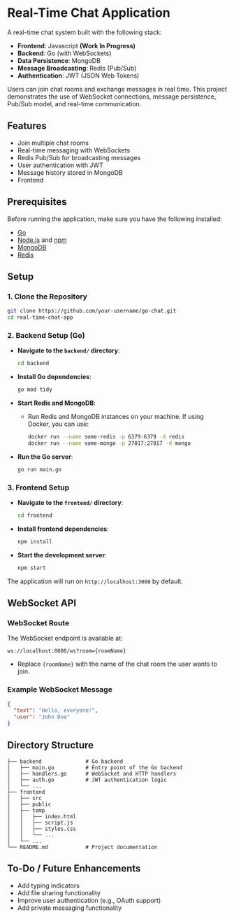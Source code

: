 # Real-Time Chat Application

A real-time chat system built with the following stack:
- **Frontend**: Javascript **(Work In Progress)**
- **Backend**: Go (with WebSockets)
- **Data Persistence**: MongoDB
- **Message Broadcasting**: Redis (Pub/Sub)
- **Authentication**: JWT (JSON Web Tokens)

Users can join chat rooms and exchange messages in real time. This project demonstrates the use of WebSocket connections, message persistence, Pub/Sub model, and real-time communication.

## Features
- Join multiple chat rooms
- Real-time messaging with WebSockets
- Redis Pub/Sub for broadcasting messages
- User authentication with JWT
- Message history stored in MongoDB
- Frontend

## Prerequisites
Before running the application, make sure you have the following installed:
- [Go](https://golang.org/)
- [Node.js](https://nodejs.org/) and [npm](https://www.npmjs.com/)
- [MongoDB](https://www.mongodb.com/)
- [Redis](https://redis.io/)

## Setup

### 1. Clone the Repository
```bash
git clone https://github.com/your-username/go-chat.git
cd real-time-chat-app
```

### 2. Backend Setup (Go)
- **Navigate to the `backend/` directory**:
    ```bash
    cd backend
    ```
- **Install Go dependencies**:
    ```bash
    go mod tidy
    ```

- **Start Redis and MongoDB**:
    - Run Redis and MongoDB instances on your machine. If using Docker, you can use:
      ```bash
      docker run --name some-redis -p 6379:6379 -d redis
      docker run --name some-mongo -p 27017:27017 -d mongo
      ```

- **Run the Go server**:
    ```bash
    go run main.go
    ```

### 3. Frontend Setup
- **Navigate to the `frontend/` directory**:
    ```bash
    cd frontend
    ```

- **Install frontend dependencies**:
    ```bash
    npm install
    ```

- **Start the development server**:
    ```bash
    npm start
    ```

The application will run on `http://localhost:3000` by default.

## WebSocket API

### WebSocket Route
The WebSocket endpoint is available at:
```
ws://localhost:8080/ws?room={roomName}
```
- Replace `{roomName}` with the name of the chat room the user wants to join.

### Example WebSocket Message
```json
{
  "text": "Hello, everyone!",
  "user": "John Doe"
}
```

## Directory Structure
```
├── backend              # Go backend
│   ├── main.go          # Entry point of the Go backend
│   ├── handlers.go      # WebSocket and HTTP handlers
│   ├── auth.go          # JWT authentication logic
│   └── ...
├── frontend             
│   ├── src
│   ├── public
│   ├── temp
│   │   ├── index.html
│   │   ├── script.js
│   │   ├── styles.css
│   │   └── ...
│   └── ...
└── README.md            # Project documentation
```

## To-Do / Future Enhancements
- Add typing indicators
- Add file sharing functionality
- Improve user authentication (e.g., OAuth support)
- Add private messaging functionality